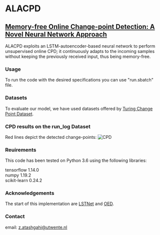 # ALACPD
## [Memory-free Online Change-point Detection: A Novel Neural Network Approach](https://arxiv.org/abs/2207.03932)

ALACPD exploits an LSTM-autoencoder-based neural network to perform unsupervised online CPD; it continuously adapts to the incoming samples without keeping the previously received input, thus being memory-free. 

### Usage
To run the code with the desired specifications you can use "run.sbatch" file.

### Datasets
To evaluate our model, we have used datasets offered by [Turing Change Point Dataset](https://github.com/alan-turing-institute/TCPD).

### CPD results on the run_log Dataset
Red lines depict the detected change-points:
![CPD](https://user-images.githubusercontent.com/18033908/190223301-040d7339-67a9-42ad-986b-17eccb49abd0.JPG)

### Reuirements
This code has been tested on Python 3.6 using the following libraries:

tensorflow                1.14.0  
numpy                     1.19.2  
scikit-learn              0.24.2

### Acknowledgements
The start of this implementation are [LSTNet](https://github.com/fbadine/LSTNet) and [OED](https://github.com/tungk/OED).



### Contact
email: z.atashgahi@utwente.nl

